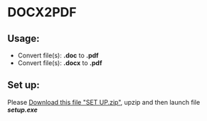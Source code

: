 # **DOCX2PDF**

## **Usage:**

- Convert file(s):		**.doc** 	to 	 **.pdf** 
- Convert file(s):		**.docx**	to	 **.pdf**

## **Set up:**

Please [Download this file "SET UP.zip"](https://github.com/Titytus/Docx2Pdf/blob/master/Docx2Pdf/Setup.zip), upzip and then launch file ***setup.exe***

